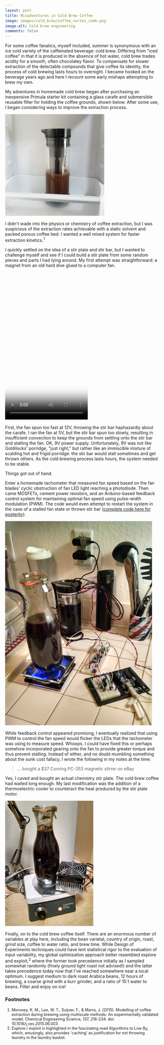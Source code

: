 ```yaml
---
layout: post
title: Misadventures in Cold Brew Coffee
image: images/cold_brew/coffee_vortex_comb.png
image-alt: Cold brew engineering
comments: false
---
```


For some coffee fanatics, myself included, summer is synonymous with an ice cold variety of the caffeinated beverage: cold brew. Differing from "iced coffee" in that it is produced in the absence of hot water, cold brew trades acidity for a smooth, often chocolatey flavor. To compensate for slower extraction of the delectable compounds that give coffee its identity, the process of cold brewing lasts hours to overnight. I became hooked on the beverage years ago and here I recount some early mishaps attempting to brew my own.

My adventures in homemade cold brew began after purchasing an inexpensive Primula starter kit containing a glass carafe and submersible reusable filter for holding the coffee grounds, shown below. After some use, I began considering ways to improve the extraction process.

<img src="/images/cold_brew/cold_brew_kit.png" alt="Primula cold brew starter kit in use" class="centered_img" width="324" height="331" />

I didn't wade into the physics or chemistry of coffee extraction, but I was suspicious of the extraction rates achievable with a static solvent and packed porous coffee bed. I wanted a well mixed system for faster extraction kinetics.<sup>1</sup>

I quickly settled on the idea of a stir plate and stir bar, but I wanted to challenge myself and see if I could build a stir plate from some random pieces and parts I had lying around. My first attempt was straightforward: a magnet from an old hard dive glued to a computer fan.

<video src="/images/cold_brew/cold_brew_vortex.mp4" class="centered_img" width="270" height="480" poster="/images/cold_brew/cold_brew_coffee_vortex_poster.png" controls preload loop autoplay></video>

First, the fan spun too fast at 12V, throwing the stir bar haphazardly about the carafe. I ran the fan at 5V, but the stir bar spun too slowly, resulting in insufficient convection to keep the grounds from settling onto the stir bar and stalling the fan. OK, 9V power supply. Unfortunately, 9V was not like Goldilocks' porridge, "just right," but rather like an immiscible mixture of scalding hot and frigid porridge: the stir bar would stall sometimes and get thrown others. As the cold brewing process lasts hours, the system needed to be stable.

Things got out of hand.

Enter a homemade tachometer that measured fan speed based on the fan blades' cyclic obstruction of fan LED light reaching a photodiode. Then came MOSFETs, cement power resistors, and an Arduino-based feedback control system for maintaining optimal fan speed using pulse-width modulation (PWM). The code would even attempt to restart the system in the case of a stalled fan state or thrown stir bar ([complete code here for posterity](/data/cold_brew/tach_feedback.ino)).

<img src="/images/cold_brew/homemade_stir_plate_v2.png" alt="Homemade stir plate - version 2" class="centered_img" width="480" height="665" />

While feedback control appeared promising, I eventually realized that using PWM to control the fan speed would flicker the LEDs that the tachometer was using to measure speed. Whoops. I could have fixed this or perhaps somehow incorporated gearing onto the fan to provide greater torque and thus prevent stalling. Instead of either, and no doubt mumbling something about the sunk cost fallacy, I wrote the following in my notes at the time:

> ... bought a $37 Corning PC-353 magnetic stirrer on eBay

Yes, I caved and bought an actual chemistry stir plate. The cold brew coffee had waited long enough. My last modification was the addition of a thermoelectric cooler to counteract the heat produced by the stir plate motor.

<img src="/images/cold_brew/chemistry_stir_plate_solution.png" alt="Making cold brew coffee with a chemistry stir plate" class="centered_img" width="288" height="408" />

Finally, on to the cold brew coffee itself. There are an enormous number of variables at play here, including the bean varietal, country of origin, roast, grind size, coffee to water ratio, and brew time. While Design of Experiments techniques could have lent statistical rigor to the evaluation of input variability, my global optimization approach better resembled explore and exploit,<sup>2</sup> where the former took precedence initially as I sampled somewhat randomly (finely ground light roast not advised!) and the latter takes precedence today now that I've reached somewhere near a local optimum. I suggest medium to dark roast Arabica beans, 12 hours of brewing, a coarse grind with a burr grinder, and a ratio of 15:1 water to beans. Filter and enjoy on ice!

### Footnotes
<ol style="font-size: 0.9em">
<li>Moroney, K. M., Lee, W. T., Suijver, F., & Marra, J. (2015). Modelling of coffee extraction during brewing using multiscale methods: An experimentally validated model. Chemical Engineering Science, 137, 216-234. doi: 10.1016/j.ces.2015.06.003</li>
<li>Explore / exploit is highlighted in the fascinating read Algorithms to Live By, which, amusingly, also provides 'caching' as justification for not throwing laundry in the laundry basket.</li>
</ol>
